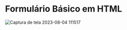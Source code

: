 # Formulário Básico em HTML

![Captura de tela 2023-08-04 111517](https://github.com/Sayonnara/form/assets/95715855/f46870b5-b92c-484f-acc7-410da0c40d9f)
